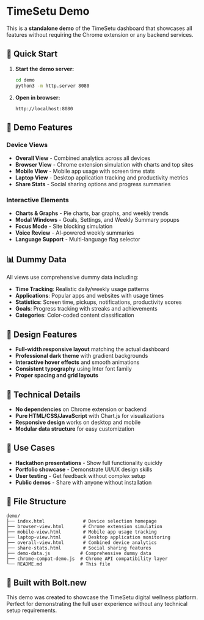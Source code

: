 # TimeSetu Demo

This is a **standalone demo** of the TimeSetu dashboard that showcases all features without requiring the Chrome extension or any backend services.

## 🚀 Quick Start

1. **Start the demo server:**
   ```bash
   cd demo
   python3 -m http.server 8080
   ```

2. **Open in browser:**
   ```
   http://localhost:8080
   ```

## 📱 Demo Features

### Device Views
- **Overall View** - Combined analytics across all devices
- **Browser View** - Chrome extension simulation with charts and top sites
- **Mobile View** - Mobile app usage with screen time stats
- **Laptop View** - Desktop application tracking and productivity metrics
- **Share Stats** - Social sharing options and progress summaries

### Interactive Elements
- **Charts & Graphs** - Pie charts, bar graphs, and weekly trends
- **Modal Windows** - Goals, Settings, and Weekly Summary popups
- **Focus Mode** - Site blocking simulation
- **Voice Review** - AI-powered weekly summaries
- **Language Support** - Multi-language flag selector

## 📊 Dummy Data

All views use comprehensive dummy data including:

- **Time Tracking**: Realistic daily/weekly usage patterns
- **Applications**: Popular apps and websites with usage times
- **Statistics**: Screen time, pickups, notifications, productivity scores
- **Goals**: Progress tracking with streaks and achievements
- **Categories**: Color-coded content classification

## 🎨 Design Features

- **Full-width responsive layout** matching the actual dashboard
- **Professional dark theme** with gradient backgrounds
- **Interactive hover effects** and smooth animations
- **Consistent typography** using Inter font family
- **Proper spacing and grid layouts**

## 🔧 Technical Details

- **No dependencies** on Chrome extension or backend
- **Pure HTML/CSS/JavaScript** with Chart.js for visualizations
- **Responsive design** works on desktop and mobile
- **Modular data structure** for easy customization

## 🎯 Use Cases

- **Hackathon presentations** - Show full functionality quickly
- **Portfolio showcase** - Demonstrate UI/UX design skills
- **User testing** - Get feedback without complex setup
- **Public demos** - Share with anyone without installation

## 📁 File Structure

```
demo/
├── index.html              # Device selection homepage
├── browser-view.html       # Chrome extension simulation
├── mobile-view.html        # Mobile app usage tracking
├── laptop-view.html        # Desktop application monitoring
├── overall-view.html       # Combined device analytics
├── share-stats.html        # Social sharing features
├── demo-data.js           # Comprehensive dummy data
├── chrome-compat-demo.js  # Chrome API compatibility layer
└── README.md              # This file
```

## 🌟 Built with Bolt.new

This demo was created to showcase the TimeSetu digital wellness platform. Perfect for demonstrating the full user experience without any technical setup requirements. 